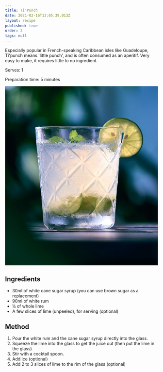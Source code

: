 ```yaml
---
title: Ti'Punch
date: 2021-02-16T13:05:39.013Z
layout: recipe
published: true
order: 2
tags: null
---
```

Especially popular in French-speaking Caribbean isles like Guadeloupe, Ti'punch means 'little punch', and is often consumed as an aperitif. Very easy to make, it requires little to no ingredient. 

Serves: 1

Preparation time: 5 minutes

![A small glass with clear liquid in it (rum and sugar) and lemons](../uploads/tipunch.jpg "Ti'Punch")

## Ingredients

* 30ml of white cane sugar syrup (you can use brown sugar as a replacement)
* 90ml of white rum
* ¼ of whole lime
* A few slices of lime (unpeeled), for serving (optional)

## Method

1. Pour the white rum and the cane sugar syrup directly into the glass.
2. Squeeze the lime into the glass to get the juice out (then put the lime in the glass)
3. Stir with a cocktail spoon.
4. Add ice (optional)
5. Add 2 to 3 slices of lime to the rim of the glass (optional)